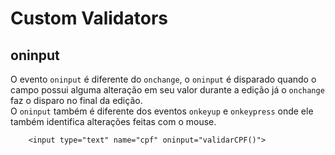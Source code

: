 # Custom Validators

## oninput
O evento `oninput` é diferente do `onchange`, o `oninput` é disparado quando o campo possui alguma alteração em seu valor durante a edição já o `onchange` faz o disparo no final da edição.  
O `oninput` também é diferente dos eventos `onkeyup` e `onkeypress` onde ele também identifica alterações feitas com o mouse.

```
    <input type="text" name="cpf" oninput="validarCPF()">
```